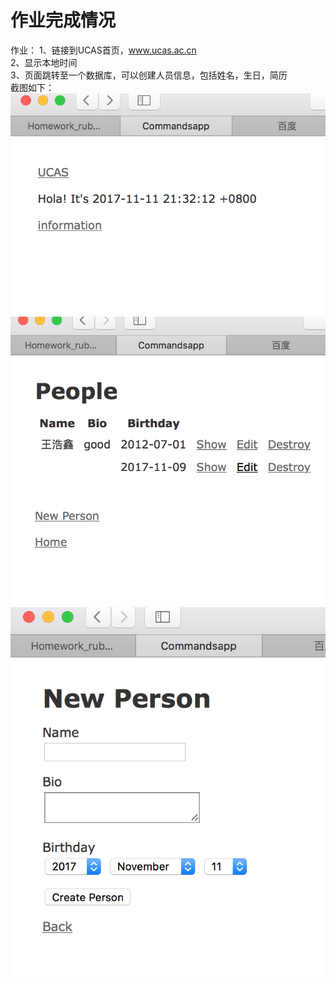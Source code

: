 # 作业完成情况
作业：
1、链接到UCAS首页，www.ucas.ac.cn   
2、显示本地时间  
3、页面跳转至一个数据库，可以创建人员信息，包括姓名，生日，简历  
截图如下：
![image](https://github.com/Whxin2017/Homework_ruby/blob/master/homework_ruby/image/1.png)
![image](https://github.com/Whxin2017/Homework_ruby/blob/master/homework_ruby/image/2.png)
![image](https://github.com/Whxin2017/Homework_ruby/blob/master/homework_ruby/image/3.png)
